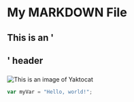 #  My MARKDOWN File

## This  is an '<h2>' header

###

![This is an image of Yaktocat](https://octodex.github.com/images/yaktocat.png)


``` javascript
var myVar = "Hello, world!";
```

